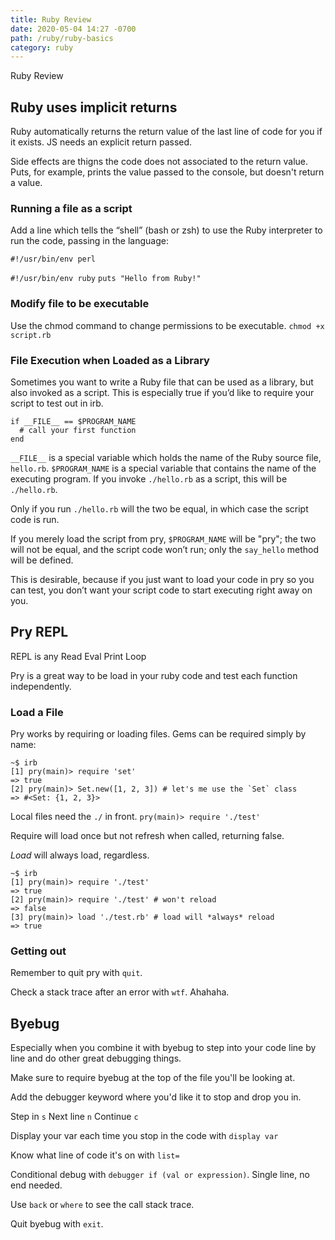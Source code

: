 ```yaml
---
title: Ruby Review
date: 2020-05-04 14:27 -0700
path: /ruby/ruby-basics
category: ruby
---
```


Ruby Review

## Ruby uses implicit returns

Ruby automatically returns the return value of the last line of code for you if it exists.
JS needs an explicit return passed.

Side effects are thigns the code does not associated to the return value. Puts, for example, prints the value passed to the console, but doesn't return a value.

### Running a file as a script

Add a line which tells the “shell” (bash or zsh) to use the Ruby interpreter to run the code, passing in the language:

`#!/usr/bin/env perl`

`#!/usr/bin/env ruby`
`puts "Hello from Ruby!"`

### Modify file to be executable

Use the chmod command to change permissions to be executable.
`chmod +x script.rb`

### File Execution when Loaded as a Library

Sometimes you want to write a Ruby file that can be used as a library, but also invoked as a script. This is especially true if you’d like to require your script to test out in irb.

```
if __FILE__ == $PROGRAM_NAME
  # call your first function
end
```

`__FILE__` is a special variable which holds the name of the Ruby source file, `hello.rb`. `$PROGRAM_NAME` is a special variable that contains the name of the executing program. If you invoke `./hello.rb` as a script, this will be `./hello.rb`.

Only if you run `./hello.rb` will the two be equal, in which case the script code is run.

If you merely load the script from pry, `$PROGRAM_NAME` will be "pry"; the two will not be equal, and the script code won’t run; only the `say_hello` method will be defined.

This is desirable, because if you just want to load your code in pry so you can test, you don’t want your script code to start executing right away on you.

## Pry REPL

REPL is any Read Eval Print Loop

Pry is a great way to be load in your ruby code and test each function independently.

### Load a File

Pry works by requiring or loading files. Gems can be required simply by name:

```
~$ irb
[1] pry(main)> require 'set'
=> true
[2] pry(main)> Set.new([1, 2, 3]) # let's me use the `Set` class
=> #<Set: {1, 2, 3}>
```

Local files need the `./` in front.
`pry(main)> require './test'`

Require will load once but not refresh when called, returning false.

_Load_ will always load, regardless.

```
~$ irb
[1] pry(main)> require './test'
=> true
[2] pry(main)> require './test' # won't reload
=> false
[3] pry(main)> load './test.rb' # load will *always* reload
=> true
```

### Getting out

Remember to quit pry with `quit`.

Check a stack trace after an error with `wtf`. Ahahaha.

## Byebug

Especially when you combine it with byebug to step into your code line by line and do other great debugging things.

Make sure to require byebug at the top of the file you'll be looking at.

Add the debugger keyword where you'd like it to stop and drop you in.

Step in `s`
Next line `n`
Continue `c`

Display your var each time you stop in the code with `display var`

Know what line of code it's on with `list=`

Conditional debug with `debugger if (val or expression)`. Single line, no end needed.

Use `back` or `where` to see the call stack trace.

Quit byebug with `exit`.
